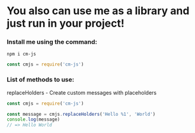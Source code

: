 # You also can use me as a library and just run in your project!

### Install me using the command:
```shell
npm i cm-js
```

```javascript
const cmjs = require('cm-js')
```

### List of methods to use:

replaceHolders - Create custom messages with placeholders

```javascript
const cmjs = require('cm-js')

const message = cmjs.replaceHolders('Hello %1', 'World')
console.log(message)
// => Hello World
```